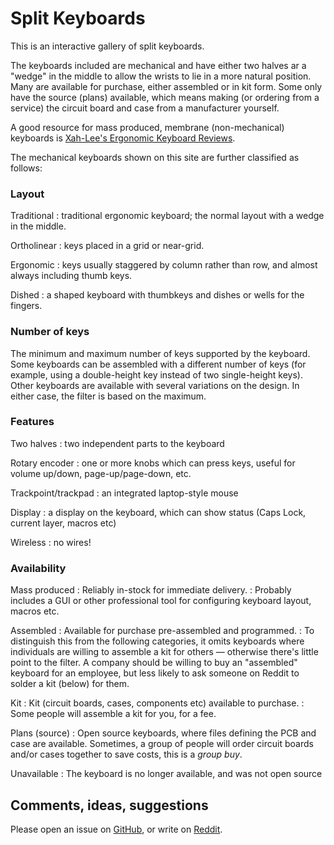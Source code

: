 # Split Keyboards

This is an interactive gallery of split keyboards.

The keyboards included are mechanical and have either two halves ar a "wedge" in the middle to allow the wrists to lie in a more natural position.  Many are available for purchase, either assembled or in kit form.  Some only have the source (plans) available, which means making (or ordering from a service) the circuit board and case from a manufacturer yourself.

A good resource for mass produced, membrane (non-mechanical) keyboards is [Xah-Lee's Ergonomic Keyboard Reviews](http://xahlee.info/kbd/ergonomic_keyboards_index.html).

The mechanical keyboards shown on this site are further classified as follows:

### Layout
Traditional
: traditional ergonomic keyboard; the normal layout with a wedge in the middle.

Ortholinear
: keys placed in a grid or near-grid.

Ergonomic
: keys usually staggered by column rather than row, and almost always including thumb keys.

Dished
: a shaped keyboard with thumbkeys and dishes or wells for the fingers.

### Number of keys
The minimum and maximum number of keys supported by the keyboard.  Some keyboards can be assembled with a different number of keys (for example, using a double-height key instead of two single-height keys).  Other keyboards are available with several variations on the design.  In either case, the filter is based on the maximum.

### Features

Two halves
: two independent parts to the keyboard

Rotary encoder
: one or more knobs which can press keys, useful for volume up/down, page-up/page-down, etc.

Trackpoint/trackpad
: an integrated laptop-style mouse

Display
: a display on the keyboard, which can show status (Caps Lock, current layer, macros etc)

Wireless
: no wires!

### Availability
Mass produced
: Reliably in-stock for immediate delivery.
: Probably includes a GUI or other professional tool for configuring keyboard layout, macros etc.

Assembled
: Available for purchase pre-assembled and programmed.
: To distinguish this from the following categories, it omits keyboards where individuals are willing to assemble a kit for others — otherwise there's little point to the filter.  A company should be willing to buy an "assembled" keyboard for an employee, but less likely to ask someone on Reddit to solder a kit (below) for them.

Kit
: Kit (circuit boards, cases, components etc) available to purchase.
: Some people will assemble a kit for you, for a fee.

Plans (source)
: Open source keyboards, where files defining the PCB and case are available.  Sometimes, a group of people will order circuit boards and/or cases together to save costs, this is a *group buy*.

Unavailable
: The keyboard is no longer available, and was not open source

## Comments, ideas, suggestions

Please open an issue on [GitHub](https://github.com/Aposymbiont/split-keyboards/), or write on [Reddit](https://www.reddit.com/r/ErgoMechKeyboards/comments/iqw18b/split_keyboards_interactive_gallery/).
